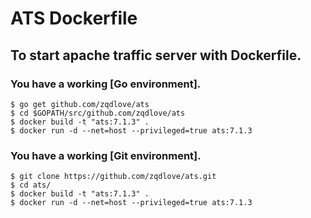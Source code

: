 # ATS Dockerfile

## To start apache traffic server with Dockerfile.

### You have a working [Go environment].

```
$ go get github.com/zqdlove/ats
$ cd $GOPATH/src/github.com/zqdlove/ats
$ docker build -t "ats:7.1.3" .
$ docker run -d --net=host --privileged=true ats:7.1.3
```

### You have a working [Git environment].

```
$ git clone https://github.com/zqdlove/ats.git
$ cd ats/
$ docker build -t "ats:7.1.3" .
$ docker run -d --net=host --privileged=true ats:7.1.3
```
